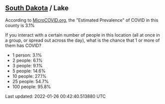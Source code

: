 
## [South Dakota](/united-states/south-dakota) / Lake

According to [MicroCOVID.org](http://microcovid.org),
the "Estimated Prevalence" of COVID in this county is 3.1%

If you interact with a certain number of people in this location
(all at once in a group, or spread out across the day), what is the chance that
1 or more of them has COVID?

- 1 person: 3.1%
- 2 people: 6.1%
- 3 people: 9.1%
- 5 people: 14.6%
- 10 people: 27.1%
- 25 people: 54.7%
- 100 people: 95.8%

Last updated: 2022-01-26 00:42:40.513880 UTC
